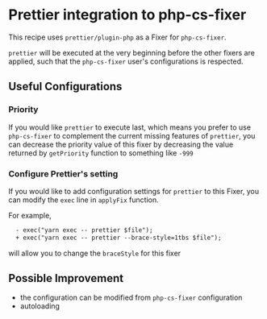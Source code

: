 # Prettier integration to php-cs-fixer

This recipe uses `prettier/plugin-php` as a Fixer for `php-cs-fixer`.

`prettier` will be executed at the very beginning before the other fixers are
applied, such that the `php-cs-fixer` user's configurations is respected.

## Useful Configurations

### Priority

If you would like `prettier` to execute last, which means you prefer to use
`php-cs-fixer` to complement the current missing features of `prettier`, you
can decrease the priority value of this fixer by decreasing the value returned
by `getPriority` function to something like `-999`

### Configure Prettier's setting

If you would like to add configuration settings for `prettier` to this Fixer,
you can modify the `exec` line in `applyFix` function.

For example,

```diff
  - exec("yarn exec -- prettier $file");
  + exec("yarn exec -- prettier --brace-style=1tbs $file");
```

will allow you to change the `braceStyle` for this fixer

## Possible Improvement

- the configuration can be modified from `php-cs-fixer` configuration
- autoloading

